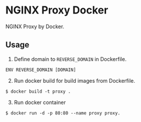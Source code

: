 # NGINX Proxy Docker
NGINX Proxy by Docker.

## Usage
1. Define domain to `REVERSE_DOMAIN` in Dockerfile.
```
ENV REVERSE_DOMAIN [DOMAIN]
```
2. Run docker build for build images from Dockerfile.
```
$ docker build -t proxy .
```
3. Run docker container
```
$ docker run -d -p 80:80 --name proxy proxy.
```
